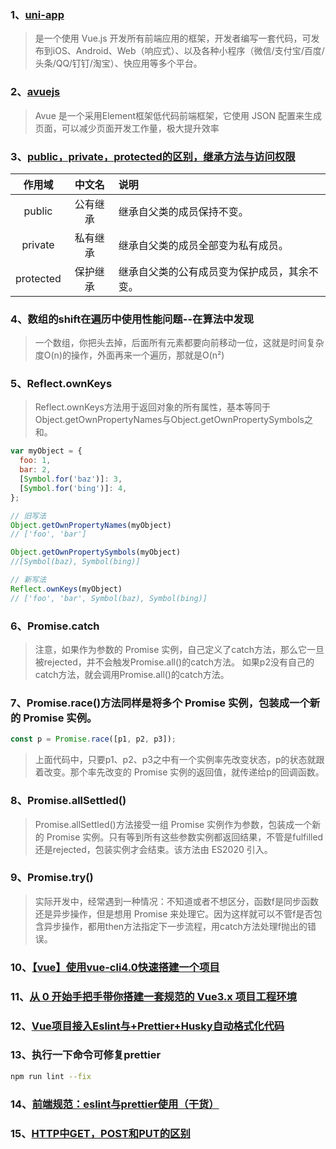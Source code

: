 ### 1、[uni-app](https://uniapp.dcloud.io/)
>是一个使用 Vue.js 开发所有前端应用的框架，开发者编写一套代码，可发布到iOS、Android、Web（响应式）、以及各种小程序（微信/支付宝/百度/头条/QQ/钉钉/淘宝）、快应用等多个平台。
### 2、[avuejs](https://www.avuejs.com/)
>Avue 是一个采用Element框架低代码前端框架，它使用 JSON 配置来生成页面，可以减少页面开发工作量，极大提升效率
### 3、[public，private，protected的区别，继承方法与访问权限](https://blog.csdn.net/spu20134823091/article/details/53836192)
作用域|中文名|说明
:-:|:-:|:-
public|公有继承|继承自父类的成员保持不变。
private|私有继承|继承自父类的成员全部变为私有成员。
protected|保护继承|继承自父类的公有成员变为保护成员，其余不变。
### 4、数组的shift在遍历中使用性能问题--在算法中发现
>一个数组，你把头去掉，后面所有元素都要向前移动一位，这就是时间复杂度O(n)的操作，外面再来一个遍历，那就是O(n²)
### 5、Reflect.ownKeys
>Reflect.ownKeys方法用于返回对象的所有属性，基本等同于Object.getOwnPropertyNames与Object.getOwnPropertySymbols之和。
```js
var myObject = {
  foo: 1,
  bar: 2,
  [Symbol.for('baz')]: 3,
  [Symbol.for('bing')]: 4,
};

// 旧写法
Object.getOwnPropertyNames(myObject)
// ['foo', 'bar']

Object.getOwnPropertySymbols(myObject)
//[Symbol(baz), Symbol(bing)]

// 新写法
Reflect.ownKeys(myObject)
// ['foo', 'bar', Symbol(baz), Symbol(bing)]
```
### 6、Promise.catch
>注意，如果作为参数的 Promise 实例，自己定义了catch方法，那么它一旦被rejected，并不会触发Promise.all()的catch方法。
>如果p2没有自己的catch方法，就会调用Promise.all()的catch方法。
### 7、Promise.race()方法同样是将多个 Promise 实例，包装成一个新的 Promise 实例。
```js
const p = Promise.race([p1, p2, p3]);
```
>上面代码中，只要p1、p2、p3之中有一个实例率先改变状态，p的状态就跟着改变。那个率先改变的 Promise 实例的返回值，就传递给p的回调函数。
### 8、Promise.allSettled()
>Promise.allSettled()方法接受一组 Promise 实例作为参数，包装成一个新的 Promise 实例。只有等到所有这些参数实例都返回结果，不管是fulfilled还是rejected，包装实例才会结束。该方法由 ES2020 引入。
### 9、Promise.try()
>实际开发中，经常遇到一种情况：不知道或者不想区分，函数f是同步函数还是异步操作，但是想用 Promise 来处理它。因为这样就可以不管f是否包含异步操作，都用then方法指定下一步流程，用catch方法处理f抛出的错误。
### 10、[【vue】使用vue-cli4.0快速搭建一个项目](https://blog.csdn.net/liyunkun888/article/details/102738377)
### 11、[从 0 开始手把手带你搭建一套规范的 Vue3.x 项目工程环境](https://juejin.cn/post/6951649464637636622)
### 12、[Vue项目接入Eslint与+Prettier+Husky自动格式化代码](https://blog.csdn.net/weixin_42826294/article/details/107374982)
### 13、执行一下命令可修复prettier
```bash
npm run lint --fix
```
### 14、[前端规范：eslint与prettier使用（干货）](https://blog.csdn.net/weixin_45077178/article/details/107226551)
### 15、[HTTP中GET，POST和PUT的区别](https://blog.csdn.net/qq_36183935/article/details/80570062)